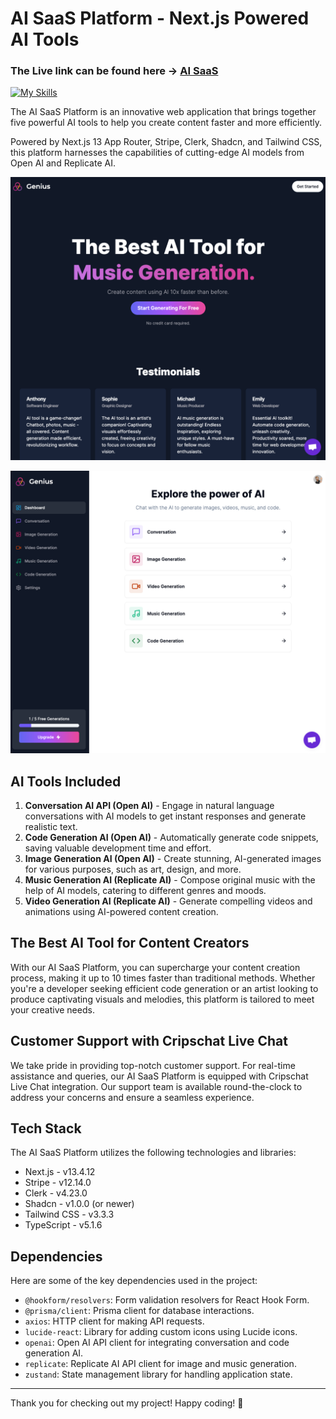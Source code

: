 # AI SaaS Platform - Next.js Powered AI Tools

### The Live link can be found here -> [AI SaaS](https://nextjs-saas-ai-platform.vercel.app/)

[![My Skills](https://skillicons.dev/icons?i=nextjs,react,tailwind,vercel)](https://skillicons.dev)

The AI SaaS Platform is an innovative web application that brings together five powerful AI tools to help you create content faster and more efficiently.

Powered by Next.js 13 App Router, Stripe, Clerk, Shadcn, and Tailwind CSS, this platform harnesses the capabilities of cutting-edge AI models from Open AI and Replicate AI.

![AI SaaS Landing](./public/readme/landing.png)

![AI SaaS Platform](./public/readme/platform.png)

## AI Tools Included

1. **Conversation AI API (Open AI)** - Engage in natural language conversations with AI models to get instant responses and generate realistic text.
2. **Code Generation AI (Open AI)** - Automatically generate code snippets, saving valuable development time and effort.
3. **Image Generation AI (Open AI)** - Create stunning, AI-generated images for various purposes, such as art, design, and more.
4. **Music Generation AI (Replicate AI)** - Compose original music with the help of AI models, catering to different genres and moods.
5. **Video Generation AI (Replicate AI)** - Generate compelling videos and animations using AI-powered content creation.

## The Best AI Tool for Content Creators

With our AI SaaS Platform, you can supercharge your content creation process, making it up to 10 times faster than traditional methods. Whether you're a developer seeking efficient code generation or an artist looking to produce captivating visuals and melodies, this platform is tailored to meet your creative needs.

## Customer Support with Cripschat Live Chat

We take pride in providing top-notch customer support. For real-time assistance and queries, our AI SaaS Platform is equipped with Cripschat Live Chat integration. Our support team is available round-the-clock to address your concerns and ensure a seamless experience.


## Tech Stack

The AI SaaS Platform utilizes the following technologies and libraries:

- Next.js - v13.4.12
- Stripe - v12.14.0
- Clerk - v4.23.0
- Shadcn - v1.0.0 (or newer)
- Tailwind CSS - v3.3.3
- TypeScript - v5.1.6

## Dependencies

Here are some of the key dependencies used in the project:

- `@hookform/resolvers`: Form validation resolvers for React Hook Form.
- `@prisma/client`: Prisma client for database interactions.
- `axios`: HTTP client for making API requests.
- `lucide-react`: Library for adding custom icons using Lucide icons.
- `openai`: Open AI API client for integrating conversation and code generation AI.
- `replicate`: Replicate AI API client for image and music generation.
- `zustand`: State management library for handling application state.

---

Thank you for checking out my project! Happy coding! 🚀
